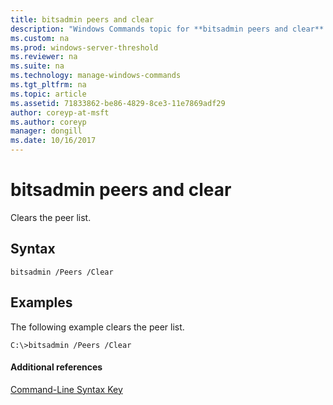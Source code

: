 ```yaml
---
title: bitsadmin peers and clear
description: "Windows Commands topic for **bitsadmin peers and clear** - Clears the peer list."
ms.custom: na
ms.prod: windows-server-threshold
ms.reviewer: na
ms.suite: na
ms.technology: manage-windows-commands
ms.tgt_pltfrm: na
ms.topic: article
ms.assetid: 71833862-be86-4829-8ce3-11e7869adf29
author: coreyp-at-msft
ms.author: coreyp
manager: dongill
ms.date: 10/16/2017
---
```


# bitsadmin peers and clear



Clears the peer list.

## Syntax

```
bitsadmin /Peers /Clear 
```

## <a name="BKMK_examples"></a>Examples

The following example clears the peer list.
```
C:\>bitsadmin /Peers /Clear
```

#### Additional references

[Command-Line Syntax Key](command-line-syntax-key.md)
